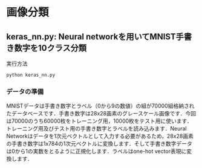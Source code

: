 ﻿# 画像分類

## keras_nn.py: Neural networkを用いてMNIST手書き数字を10クラス分類

実行方法
```bash
python keras_nn.py
```

### データの準備
MNISTデータは手書き数字とラベル（0から9の数値）の組が70000組格納されたデータベースです．手書き数字は28x28画素のグレースケール画像です．今回は70000のうち60000枚をトレーニング用，10000枚をテスト用に使います．
トレーニング用及びテスト用の手書き数字とラベルを読み込みます．Neural Networkはデータを1次元ベクトルとして入力する必要があるため，28x28画素の手書き数字は1x784の1次元ベクトルに変換します．そして手書き数字データは0から1の実数をとるように正規化します．ラベルはone-hot vector表現に変換します． 
